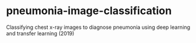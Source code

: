 # pneumonia-image-classification
Classifying chest x-ray images to diagnose pneumonia using deep learning and transfer learning (2019)
